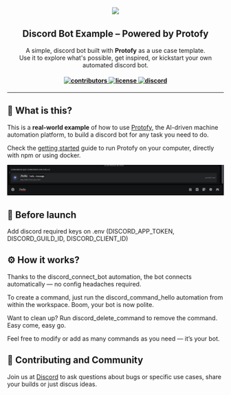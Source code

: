 <h3 align="center"> 
  <img height="50" src="https://raw.githubusercontent.com/Protofy-xyz/Protofy/assets/logo-protofy.png">
</h3>

<h2 align="center">Discord Bot Example – Powered by Protofy</h2>

<p align="center">
A simple, discord bot built with <strong>Protofy</strong> as a use case template.<br>
Use it to explore what's possible, get inspired, or kickstart your own automated discord bot.
</p>

<h4 align="center">
  <a href="https://github.com/your-username/kanban-protofy/graphs/contributors">
    <img src="https://img.shields.io/github/contributors-anon/your-username/kanban-protofy?color=yellow&style=flat" alt="contributors" style="height: 20px;">
  </a>
  <a href="https://opensource.org/licenses/mit">
    <img src="https://img.shields.io/badge/license-MIT-blue.svg?style=flat" alt="license" style="height: 20px;">
  </a>
  <a href="https://discord.gg/VpeZxMFfYW">
    <img src="https://img.shields.io/badge/discord-7289da.svg?style=flat&logo=discord" alt="discord" style="height: 20px;">
  </a>
</h4>

---

## 🧠 What is this?

This is a **real-world example** of how to use [Protofy](https://github.com/protofy-xyz/protofy), the AI-driven machine automation platform, to build a discord bot for any task you need to do.

Check the [getting started](https://github.com/Protofy-xyz/Protofy/blob/main/docs/getting-started.md) guide to run Protofy on your computer, directly with npm or using docker.

![discord-command](https://github.com/Protofy-xyz/discord-bot/blob/main/data/public/discord-command.png?raw=true)

## 🫡 Before launch

Add discord required keys on .env (DISCORD_APP_TOKEN, DISCORD_GUILD_ID, DISCORD_CLIENT_ID)

## ⚙️ How it works?

Thanks to the discord_connect_bot automation, the bot connects automatically — no config headaches required.

To create a command, just run the discord_command_hello automation from within the workspace. Boom, your bot is now polite.

Want to clean up? Run discord_delete_command to remove the command. Easy come, easy go.

Feel free to modify or add as many commands as you need — it’s your bot.

## 🙌 Contributing and Community
Join us at [Discord]("https://discord.gg/VpeZxMFfYW") to ask questions about bugs or specific use cases, share your builds or just discus ideas.
